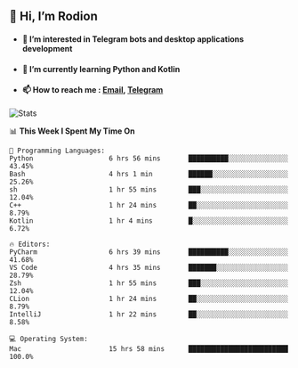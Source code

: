 ## 👋 Hi, I’m Rodion
- #### 👀 I’m interested in Telegram bots and desktop applications development
- #### 🌱 I’m currently learning Python and Kotlin
- #### 📫 How to reach me : [Email](mailto:me@lavn.ml), [Telegram](https://t.me/fast_geek)

![Stats](https://github-readme-stats.vercel.app/api?username=fast-geek&show_icons=true&theme=react&hide=issues&count_private=true&layout=compact)


<!--START_SECTION:waka-->
📊 **This Week I Spent My Time On** 

```text
💬 Programming Languages: 
Python                   6 hrs 56 mins       ██████████░░░░░░░░░░░░░░░   43.45% 
Bash                     4 hrs 1 min         ██████░░░░░░░░░░░░░░░░░░░   25.26% 
sh                       1 hr 55 mins        ███░░░░░░░░░░░░░░░░░░░░░░   12.04% 
C++                      1 hr 24 mins        ██░░░░░░░░░░░░░░░░░░░░░░░   8.79% 
Kotlin                   1 hr 4 mins         █░░░░░░░░░░░░░░░░░░░░░░░░   6.72%

🔥 Editors: 
PyCharm                  6 hrs 39 mins       ██████████░░░░░░░░░░░░░░░   41.68% 
VS Code                  4 hrs 35 mins       ███████░░░░░░░░░░░░░░░░░░   28.79% 
Zsh                      1 hr 55 mins        ███░░░░░░░░░░░░░░░░░░░░░░   12.04% 
CLion                    1 hr 24 mins        ██░░░░░░░░░░░░░░░░░░░░░░░   8.79% 
IntelliJ                 1 hr 22 mins        ██░░░░░░░░░░░░░░░░░░░░░░░   8.58%

💻 Operating System: 
Mac                      15 hrs 58 mins      █████████████████████████   100.0%

```


<!--END_SECTION:waka-->
